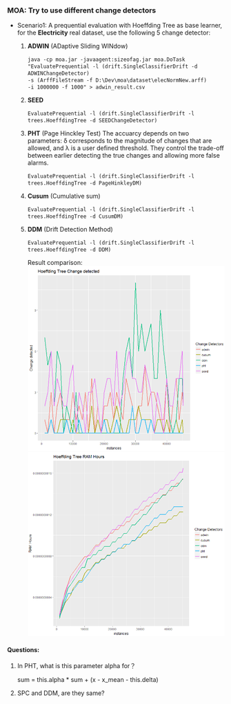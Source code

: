 ### MOA: Try to use different change detectors

* Scenario1: A prequential evaluation with Hoeffding Tree as base learner, for the **Electricity** real dataset, use the following 5 change detector:

  1. **ADWIN** (ADaptive Sliding WINdow)

     ```
     java -cp moa.jar -javaagent:sizeofag.jar moa.DoTask 
     "EvaluatePrequential -l (drift.SingleClassifierDrift -d ADWINChangeDetector) 
     -s (ArffFileStream -f D:\Dev\moa\dataset\elecNormNew.arff) 
     -i 1000000 -f 1000" > adwin_result.csv
     ```

  2. **SEED**

     ```
     EvaluatePrequential -l (drift.SingleClassifierDrift -l trees.HoeffdingTree -d SEEDChangeDetector)
     ```

  3. **PHT** (Page Hinckley Test)
     The accuarcy depends on two parameters: δ corresponds to the magnitude of changes that are allowed, and λ is a user defined threshold. They control the trade-off between earlier detecting the true changes and allowing more false alarms.

     ```
     EvaluatePrequential -l (drift.SingleClassifierDrift -l trees.HoeffdingTree -d PageHinkleyDM)
     ```
  4. **Cusum** (Cumulative sum)

     ```
     EvaluatePrequential -l (drift.SingleClassifierDrift -l trees.HoeffdingTree -d CusumDM)
     ```
  6. **DDM** (Drift Detection Method)
  
     ```
     EvaluatePrequential -l (drift.SingleClassifierDrift -l trees.HoeffdingTree -d DDM)
     ```

     Result comparison:
     ![](/chapter1/ht_changedetected.PNG)
     ![](/chapter1/ht_cd_ram.PNG)


#### Questions:
1. In PHT, what is this parameter alpha for？

   sum = this.alpha * sum + (x - x_mean - this.delta)

2. SPC and DDM, are they same?

